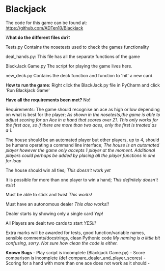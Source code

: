 # Blackjack
The code for this game can be found at: https://github.com/ADTen10/Blackjack

W**hat do the different files do?:**

Tests.py
Contains the nosetests used to check the games functionality 

deal_hands.py:
This file has all the separate functions of the game

BlackJack Game.py
The script for playing the game lives here. 

new_deck.py
Contains the deck function and function to 'hit' a new card.


**How to run the game:**
Right click the BlackJack.py file in PyCharm and click 'Run Blackjack Game'

**Have all the requirements been met?**
No!

Requirements:
The game should recognise an ace as high or low depending on what is 
best for the player; 
_As shown in the nosetests,the game is able to adjust scoring for an Ace
in a hand that scores over 21. This only works for the first ace, so if
there are more than two aces, only the first is treated as a 1._

The house should be an automated player but other players, up to 4, 
should be humans operating a command line interface;
_The house is an automated player however the game only accepts 1 player
at the moment. Additional players could perhaps be added by placing all 
the player functions in one for loop_

The house should win all ties;
_This doesn't work yet_

It is possible for more than one player to win a hand;
_This definitely doesn't exist_

Must be able to stick and twist
_This works!_

Must have an autonomous dealer
_This also works!!_

Dealer starts by showing only a single card
_Yep!_

All Players are dealt two cards to start
_YES!!!_

Extra marks will be awarded for tests, good function/variable names, 
sensible comments/docstrings, clean Pythonic code
_My naming is a little bit confusing, sorry. Not sure how clean the code
 is either._
 
 **Known Bugs**
    - Play script is incomplete (Blackjack Game.py)
    - Score comparison is incomplete (def compare_dealer_and_player_scores)
    - Scoring for a hand with more than one ace does not work as it should
    -